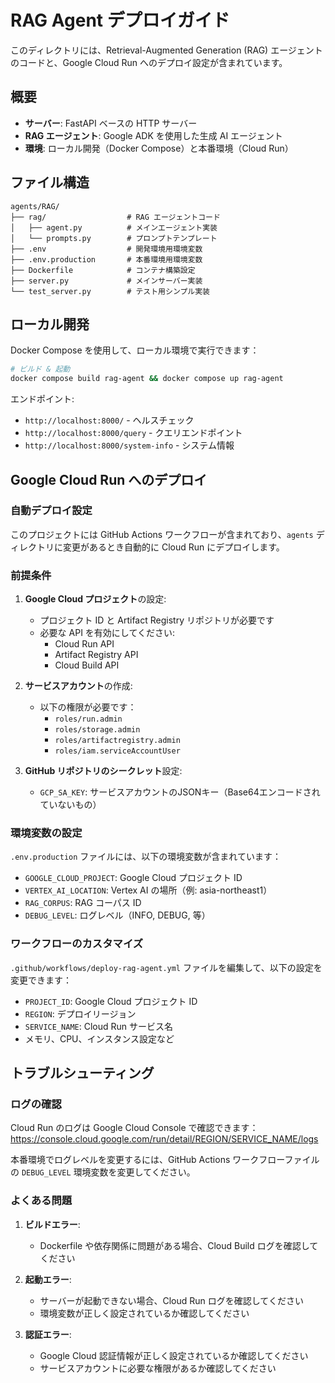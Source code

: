 # RAG Agent デプロイガイド

このディレクトリには、Retrieval-Augmented Generation (RAG) エージェントのコードと、Google Cloud Run へのデプロイ設定が含まれています。

## 概要

- **サーバー**: FastAPI ベースの HTTP サーバー
- **RAG エージェント**: Google ADK を使用した生成 AI エージェント
- **環境**: ローカル開発（Docker Compose）と本番環境（Cloud Run）

## ファイル構造

```
agents/RAG/
├── rag/                  # RAG エージェントコード
│   ├── agent.py          # メインエージェント実装
│   └── prompts.py        # プロンプトテンプレート
├── .env                  # 開発環境用環境変数
├── .env.production       # 本番環境用環境変数
├── Dockerfile            # コンテナ構築設定
├── server.py             # メインサーバー実装
└── test_server.py        # テスト用シンプル実装
```

## ローカル開発

Docker Compose を使用して、ローカル環境で実行できます：

```bash
# ビルド & 起動
docker compose build rag-agent && docker compose up rag-agent
```

エンドポイント:
- `http://localhost:8000/` - ヘルスチェック
- `http://localhost:8000/query` - クエリエンドポイント
- `http://localhost:8000/system-info` - システム情報

## Google Cloud Run へのデプロイ

### 自動デプロイ設定

このプロジェクトには GitHub Actions ワークフローが含まれており、`agents` ディレクトリに変更があるとき自動的に Cloud Run にデプロイします。

### 前提条件

1. **Google Cloud プロジェクト**の設定:
   - プロジェクト ID と Artifact Registry リポジトリが必要です
   - 必要な API を有効にしてください:
     - Cloud Run API
     - Artifact Registry API
     - Cloud Build API

2. **サービスアカウント**の作成:
   - 以下の権限が必要です：
     - `roles/run.admin`
     - `roles/storage.admin`
     - `roles/artifactregistry.admin`
     - `roles/iam.serviceAccountUser`

3. **GitHub リポジトリのシークレット**設定:
   - `GCP_SA_KEY`: サービスアカウントのJSONキー（Base64エンコードされていないもの）

### 環境変数の設定

`.env.production` ファイルには、以下の環境変数が含まれています：

- `GOOGLE_CLOUD_PROJECT`: Google Cloud プロジェクト ID
- `VERTEX_AI_LOCATION`: Vertex AI の場所（例: asia-northeast1）
- `RAG_CORPUS`: RAG コーパス ID
- `DEBUG_LEVEL`: ログレベル（INFO, DEBUG, 等）

### ワークフローのカスタマイズ

`.github/workflows/deploy-rag-agent.yml` ファイルを編集して、以下の設定を変更できます：

- `PROJECT_ID`: Google Cloud プロジェクト ID
- `REGION`: デプロイリージョン
- `SERVICE_NAME`: Cloud Run サービス名
- メモリ、CPU、インスタンス設定など

## トラブルシューティング

### ログの確認

Cloud Run のログは Google Cloud Console で確認できます：
https://console.cloud.google.com/run/detail/REGION/SERVICE_NAME/logs

本番環境でログレベルを変更するには、GitHub Actions ワークフローファイルの `DEBUG_LEVEL` 環境変数を変更してください。

### よくある問題

1. **ビルドエラー**:
   - Dockerfile や依存関係に問題がある場合、Cloud Build ログを確認してください

2. **起動エラー**:
   - サーバーが起動できない場合、Cloud Run ログを確認してください
   - 環境変数が正しく設定されているか確認してください

3. **認証エラー**:
   - Google Cloud 認証情報が正しく設定されているか確認してください
   - サービスアカウントに必要な権限があるか確認してください
